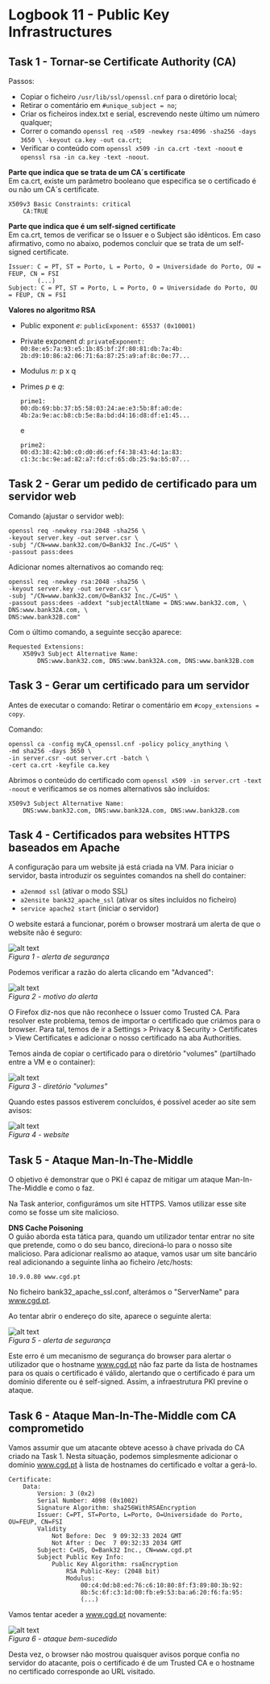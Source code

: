 # Logbook 11 - Public Key Infrastructures

## Task 1 - Tornar-se Certificate Authority (CA)
Passos:
- Copiar o ficheiro ```/usr/lib/ssl/openssl.cnf``` para o diretório local;
- Retirar o comentário em ```#unique_subject = no```;
- Criar os ficheiros index.txt e serial, escrevendo neste último um número qualquer;
- Correr o comando ```openssl req -x509 -newkey rsa:4096 -sha256 -days 3650 \ -keyout ca.key -out ca.crt```;
- Verificar o conteúdo com ```openssl x509 -in ca.crt -text -noout``` e ```openssl rsa -in ca.key -text -noout```.

**Parte que indica que se trata de um CA´s certificate**  
Em ca.crt, existe um parâmetro booleano que especifica se o certificado é ou não um CA´s certificate.
```
X509v3 Basic Constraints: critical
    CA:TRUE
```

**Parte que indica que é um self-signed certificate**  
Em ca.crt, temos de verificar se o Issuer e o Subject são idênticos. Em caso afirmativo, como no abaixo, podemos concluir que se trata de um self-signed certificate.

```
Issuer: C = PT, ST = Porto, L = Porto, O = Universidade do Porto, OU = FEUP, CN = FSI
        (...)
Subject: C = PT, ST = Porto, L = Porto, O = Universidade do Porto, OU = FEUP, CN = FSI
```

**Valores no algoritmo RSA**
- Public exponent *e*: ```publicExponent: 65537 (0x10001)```

- Private exponent *d*: ```privateExponent:
    00:8e:e5:7a:93:e5:1b:85:bf:2f:80:81:db:7a:4b:
    2b:d9:10:86:a2:06:71:6a:87:25:a9:af:8c:0e:77...```

- Modulus *n*: p x q

- Primes *p* e *q*: 
    ```
    prime1:
    00:db:69:bb:37:b5:58:03:24:ae:e3:5b:8f:a0:de:
    4b:2a:9e:ac:b8:cb:5e:8a:bd:d4:16:d8:df:e1:45...
    ```
    e 
    ```
    prime2:
    00:d3:38:42:b0:c0:d0:d6:ef:f4:38:43:4d:1a:83:
    c1:3c:bc:9e:ad:82:a7:fd:cf:65:db:25:9a:b5:07...
    ```

## Task 2 - Gerar um pedido de certificado para um servidor web
Comando (ajustar o servidor web):
```
openssl req -newkey rsa:2048 -sha256 \
-keyout server.key -out server.csr \
-subj "/CN=www.bank32.com/O=Bank32 Inc./C=US" \
-passout pass:dees
```

Adicionar nomes alternativos ao comando req:
```
openssl req -newkey rsa:2048 -sha256 \
-keyout server.key -out server.csr \
-subj "/CN=www.bank32.com/O=Bank32 Inc./C=US" \
-passout pass:dees -addext "subjectAltName = DNS:www.bank32.com, \
DNS:www.bank32A.com, \
DNS:www.bank32B.com"
```

Com o último comando, a seguinte secção aparece:  
```
Requested Extensions:
    X509v3 Subject Alternative Name: 
        DNS:www.bank32.com, DNS:www.bank32A.com, DNS:www.bank32B.com
```

## Task 3 - Gerar um certificado para um servidor
Antes de executar o comando: Retirar o comentário em ```#copy_extensions = copy```.

Comando:
```
openssl ca -config myCA_openssl.cnf -policy policy_anything \
-md sha256 -days 3650 \
-in server.csr -out server.crt -batch \
-cert ca.crt -keyfile ca.key
```

Abrimos o conteúdo do certificado com ```openssl x509 -in server.crt -text -noout``` e verificamos se os nomes alternativos são incluídos:

```
X509v3 Subject Alternative Name: 
    DNS:www.bank32.com, DNS:www.bank32A.com, DNS:www.bank32B.com
```

## Task 4 - Certificados para websites HTTPS baseados em Apache
A configuração para um website já está criada na VM. Para iniciar o servidor, basta introduzir os seguintes comandos na shell do container:

- ```a2enmod ssl``` (ativar o modo SSL)
- ```a2ensite bank32_apache_ssl``` (ativar os sites incluídos no ficheiro)
- ```service apache2 start``` (iniciar o servidor)

O website estará a funcionar, porém o browser mostrará um alerta de que o website não é seguro:

![alt text](../img/logbook11-img1.png)  
*Figura 1 - alerta de segurança*  

Podemos verificar a razão do alerta clicando em "Advanced":

![alt text](../img/logbook11-img2.png)  
*Figura 2 - motivo do alerta*  

O Firefox diz-nos que não reconhece o Issuer como Trusted CA. Para resolver este problema, temos de importar o certificado que criámos para o browser. Para tal, temos de ir a Settings > Privacy & Security > Certificates > View Certificates e adicionar o nosso certificado na aba Authorities.

Temos ainda de copiar o certificado para o diretório "volumes" (partilhado entre a VM e o container):

![alt text](../img/logbook11-img3.png)  
*Figura 3 - diretório "volumes"* 

Quando estes passos estiverem concluídos, é possível aceder ao site sem avisos:

![alt text](../img/logbook11-img4.png)  
*Figura 4 - website* 

## Task 5 - Ataque Man-In-The-Middle
O objetivo é demonstrar que o PKI é capaz de mitigar um ataque Man-In-The-Middle e como o faz.

Na Task anterior, configurámos um site HTTPS. Vamos utilizar esse site como se fosse um site malicioso.

**DNS Cache Poisoning**  
O guião aborda esta tática para, quando um utilizador tentar entrar no site que pretende, como o do seu banco, direcioná-lo para o nosso site malicioso. Para adicionar realismo ao ataque, vamos usar um site bancário real adicionando a seguinte linha ao ficheiro /etc/hosts:

```
10.9.0.80 www.cgd.pt
```

No ficheiro bank32_apache_ssl.conf, alterámos o "ServerName" para www.cgd.pt.

Ao tentar abrir o endereço do site, aparece o seguinte alerta:

![alt text](../img/logbook11-img5.png)  
*Figura 5 - alerta de segurança* 

Este erro é um mecanismo de segurança do browser para alertar o utilizador que o hostname www.cgd.pt não faz parte da lista de hostnames para os quais o certificado é válido, alertando que o certificado é para um domínio diferente ou é self-signed. Assim, a infraestrutura PKI previne o ataque.

## Task 6 - Ataque Man-In-The-Middle com CA comprometido
Vamos assumir que um atacante obteve acesso à chave privada do CA criado na Task 1. Nesta situação, podemos simplesmente adicionar o domínio www.cgd.pt à lista de hostnames do certificado e voltar a gerá-lo. 

```
Certificate:
    Data:
        Version: 3 (0x2)
        Serial Number: 4098 (0x1002)
        Signature Algorithm: sha256WithRSAEncryption
        Issuer: C=PT, ST=Porto, L=Porto, O=Universidade do Porto, OU=FEUP, CN=FSI
        Validity
            Not Before: Dec  9 09:32:33 2024 GMT
            Not After : Dec  7 09:32:33 2034 GMT
        Subject: C=US, O=Bank32 Inc., CN=www.cgd.pt
        Subject Public Key Info:
            Public Key Algorithm: rsaEncryption
                RSA Public-Key: (2048 bit)
                Modulus:
                    00:c4:0d:b8:ed:76:c6:10:80:8f:f3:89:80:3b:92:
                    8b:5c:6f:c3:1d:00:fb:e9:53:ba:a6:20:f6:fa:95:
                    (...)
```

Vamos tentar aceder a www.cgd.pt novamente:

![alt text](../img/logbook11-img6.png)  
*Figura 6 - ataque bem-sucedido* 

Desta vez, o browser não mostrou quaisquer avisos porque confia no servidor do atacante, pois o certificado é de um Trusted CA e o hostname no certificado corresponde ao URL visitado.
